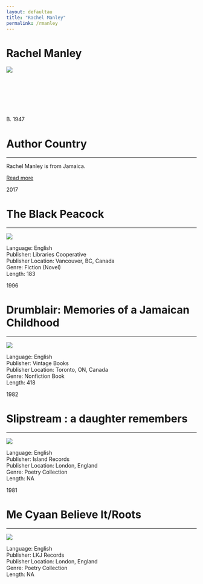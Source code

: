 ```yaml
---
layout: defaultau
title: "Rachel Manley"
permalink: /rmanley
---
```

<!-- partial:index.partial.html -->
<div class="content">
    <h1>Rachel Manley</h1>
    <div class="quote">
        <div><img src="https://www.peepaltreepress.com/sites/default/files/styles/author_large/public/Rachel%20Manley_1.jpg?itok=DFr3t7QJ" class="logo"></div>
    </div>
    <div class="timeline">
        <div style="padding-bottom:100px;"></div>
        <div class="block">
            <div class="date right"><p class="right">B. 1947</p></div>
            <div class="dot"></div>
            <div class="left first">
                <h1>Author Country</h1><hr>
            <p>Rachel Manley is from Jamaica.</p>
                <a href="https://en.wikipedia.org/wiki/Rachel_Manley" target="_blank">Read more</a>
            </div>
        </div>
        <div class="block">
            <div class="date left"><p class="left">2017</p></div>
            <div class="dot"></div>
            <div class="right">
                <h1>The Black Peacock</h1><hr>
                <p><img src="https://i.gr-assets.com/images/S/compressed.photo.goodreads.com/books/1495330147l/34957280.jpg"></p>
                <p>
                Language: English<br>
                Publisher: Libraries Cooperative<br>
                Publisher Location: Vancouver, BC, Canada<br>
                Genre: Fiction (Novel)<br>
                Length: 183<br>
                </p>
            </div>
        </div>
         <div class="block">
            <div class="date left"><p class="left">1996</p></div>
            <div class="dot"></div>
            <div class="right">
                <h1>Drumblair: Memories of a Jamaican Childhood</h1><hr>
                <p><img src="https://images-na.ssl-images-amazon.com/images/I/51DX4NT3K2L._SX373_BO1,204,203,200_.jpg"></p>
                <p>
                Language: English<br>
                Publisher: Vintage Books<br>
                Publisher Location: Toronto, ON, Canada<br>
                Genre: Nonfiction Book<br>
                Length: 418<br>
                </p>
            </div>
        </div>
        <div class="block">
            <div class="date left"><p class="left">1982</p></div>
            <div class="dot"></div>
            <div class="right">
                <h1>Slipstream : a daughter remembers</h1><hr>
                <p><img src="https://img.discogs.com/N5XBylJ_rijDtPpjT2MCBwiOlTI=/fit-in/300x300/filters:strip_icc():format(jpeg):mode_rgb():quality(40)/discogs-images/R-1169120-1447543928-3847.mpo.jpg"></p>
                <p>
                Language: English<br>
                Publisher: Island Records<br>
                Publisher Location: London, England<br>
                Genre: Poetry Collection<br>
                Length: NA<br>
                </p>
            </div>
        </div>
        <div class="block">
            <div class="date left"><p class="left">1981</p></div>
            <div class="dot"></div>
            <div class="right">
                <h1>Me Cyaan Believe It/Roots</h1><hr>
                <p><img src="https://th.bing.com/th/id/R.fb38dc754aac4e1f552353482de902c9?rik=YiLvOUMh6gEcGw&riu=http%3a%2f%2f2.bp.blogspot.com%2f_5IdEvMimaF4%2fS8tjbR55LRI%2fAAAAAAAAADc%2fSuQ6NX_5gTE%2fs1600%2fabu_baka2.jpg&ehk=pk7OI5uGPwrEUFhoNC1U%2bLz%2bj2FNoP0OwQAf5KxcHrQ%3d&risl=&pid=ImgRaw&r=0"></p>
                <p>
                Language: English<br>
                Publisher: LKJ Records<br>
                Publisher Location: London, England<br>
                Genre: Poetry Collection<br>
                Length: NA<br>
                </p>
            </div>
        </div>


</div>
<!-- partial -->
  <script src='https://cdnjs.cloudflare.com/ajax/libs/jquery/3.1.1/jquery.min.js'></script><script  src="assets/js/authorscript.js"></script>           